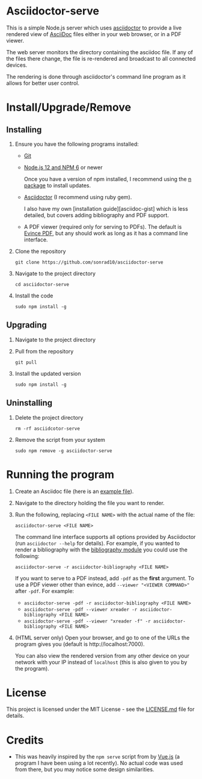 # Asciidoctor-serve

This is a simple Node.js server which uses [asciidoctor][asciidoctor] to provide a live rendered view of
[AsciiDoc][asciidoc] files either in your web browser, or in a PDF viewer.

The web server monitors the directory containing the asciidoc file.
If any of the files there change, the file is re-rendered and broadcast to all connected devices.

The rendering is done through asciidoctor's command line program as it allows for better user control.

# Install/Upgrade/Remove

## Installing

1. Ensure you have the following programs installed:
    - [Git][git]
        
    - [Node.js 12 and NPM 6][node-npm] or newer
    
        Once you have a version of npm installed, I recommend using the [n package][n] to install updates.
    
    - [Asciidoctor][asciidoctor-install] (I recommend using ruby gem).
    
        I also have my own [installation guide][asciidoc-gist] which is less detailed, but covers adding
        bibliography and PDF support.
        
    - A PDF viewer (required only for serving to PDFs).
    The default is [Evince PDF][evince], but any should work as long as it has a command line interface.

1. Clone the repository
    
    ```shell script
    git clone https://github.com/sonrad10/asciidoctor-serve
    ````

1. Navigate to the project directory

    ```shell script
    cd asciidoctor-serve
    ```

1. Install the code

    ```shell script
    sudo npm install -g
    ```

## Upgrading

1. Navigate to the project directory

1. Pull from the repository

    ```shell script
    git pull
    ```

1. Install the updated version

    ```shell script
    sudo npm install -g
    ```

## Uninstalling

1. Delete the project directory

    ```shell script
    rm -rf asciidcotor-serve
    ```

1. Remove the script from your system

    ```shell script
    sudo npm remove -g asciidoctor-serve
    ```

# Running the program

1. Create an Asciidoc file (here is an [example file][asciidoc-example]).

1. Navigate to the directory holding the file you want to render.

1. Run the following, replacing `<FILE NAME>` with the actual name of the file:

    ```shell script
    asciidoctor-serve <FILE NAME>
    ```
    
    The command line interface supports all options provided by Asciidoctor (run `asciidoctor --help` for details).
    For example, if you wanted to render a bibliography with the [bibliography module][bibliography] you could use the following:
    
    ```shell script
    asciidoctor-serve -r asciidoctor-bibliography <FILE NAME> 
    ```

   If you want to serve to a PDF instead, add `-pdf` as the **first** argument.
   To use a PDF viewer other than evince, add `--viewer "<VIEWER COMMAND>"` after `-pdf`.
   For example:
   
   - `asciidoctor-serve -pdf -r asciidoctor-bibliography <FILE NAME>`
   - `asciidoctor-serve -pdf --viewer xreader -r asciidoctor-bibliography <FILE NAME>`
   - `asciidoctor-serve -pdf --viewer "xreader -f" -r asciidoctor-bibliography <FILE NAME>`
   
1. (HTML server only) Open your browser, and go to one of the URLs the program gives you (default is http://localhost:7000).

    You can also view the rendered version from any other device on your network with your IP instead of `localhost`
    (this is also given to you by the program).


# License

This project is licensed under the MIT License - see the [LICENSE.md](LICENSE.md) file for details.

# Credits

* This was heavily inspired by the `npm serve` script from by [Vue.js][vuejs] (a program I have been using a lot recently).
  No actual code was used from there, but you may notice some design similarities.


[asciidoc]:             https://asciidoc.org
[asciidoc-example]:     https://asciidoctor.org/docs/asciidoc-article/
[asciidoctor-gist]:     https://gist.github.com/sonrad10/5a7fd927da93aee7812493e5b39c34ca
[asciidoctor-install]:  https://asciidoctor.org/docs/user-manual/#install-using-gem
[asciidoctor]:          https://asciidoctor.org
[bibliography]:         https://github.com/riboseinc/asciidoctor-bibliography
[evince]:               https://help.gnome.org/users/evince/stable/index.html.en
[git]:                  https://git-scm.com/
[n]:                    https://www.npmjs.com/package/n
[node-npm]:             https://nodejs.org/en/
[vuejs]:                https://vuejs.org
